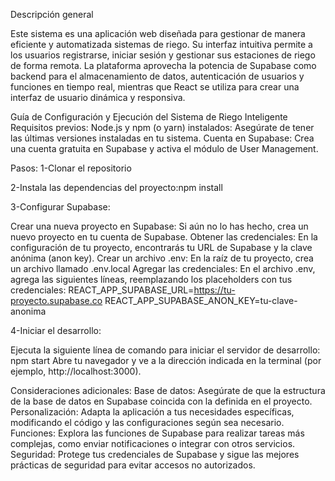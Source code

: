 Descripción general

Este sistema es una aplicación web diseñada para gestionar de manera eficiente y automatizada sistemas de riego. 
Su interfaz intuitiva permite a los usuarios registrarse, iniciar sesión y gestionar sus estaciones de riego de forma remota.
La plataforma aprovecha la potencia de Supabase como backend para el almacenamiento de datos, autenticación de usuarios y funciones en tiempo real, 
mientras que React se utiliza para crear una interfaz de usuario dinámica y responsiva.

Guía de Configuración y Ejecución del Sistema de Riego Inteligente
Requisitos previos:
Node.js y npm (o yarn) instalados: Asegúrate de tener las últimas versiones instaladas en tu sistema.
Cuenta en Supabase: Crea una cuenta gratuita en Supabase y activa el módulo de User Management.

Pasos:
1-Clonar el repositorio

2-Instala las dependencias del proyecto:npm install

3-Configurar Supabase:

Crear una nueva proyecto en Supabase: Si aún no lo has hecho, crea un nuevo proyecto en tu cuenta de Supabase.
Obtener las credenciales: En la configuración de tu proyecto, encontrarás tu URL de Supabase y la clave anónima (anon key).
Crear un archivo .env: En la raíz de tu proyecto, crea un archivo llamado .env.local
Agregar las credenciales: En el archivo .env, agrega las siguientes líneas, reemplazando los placeholders con tus credenciales:
REACT_APP_SUPABASE_URL=https://tu-proyecto.supabase.co
REACT_APP_SUPABASE_ANON_KEY=tu-clave-anonima

4-Iniciar el desarrollo:

Ejecuta la siguiente línea de comando para iniciar el servidor de desarrollo: npm start
Abre tu navegador y ve a la dirección indicada en la terminal (por ejemplo, http://localhost:3000).

Consideraciones adicionales:
Base de datos: Asegúrate de que la estructura de la base de datos en Supabase coincida con la definida en el proyecto.
Personalización: Adapta la aplicación a tus necesidades específicas, modificando el código y las configuraciones según sea necesario.
Funciones: Explora las funciones de Supabase para realizar tareas más complejas, como enviar notificaciones o integrar con otros servicios.
Seguridad: Protege tus credenciales de Supabase y sigue las mejores prácticas de seguridad para evitar accesos no autorizados.
